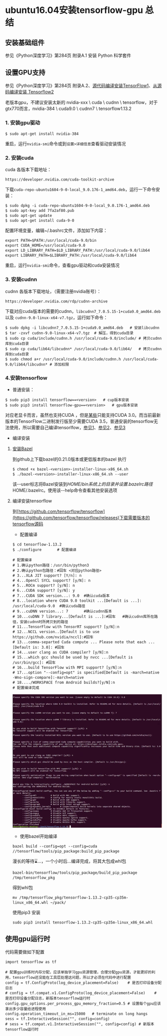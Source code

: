 # ubuntu16.04安装tensorflow-gpu 总结

## 安装基础组件
参见《Python深度学习》第284页 附录A.1 安装 Python 科学套件

## 设置GPU支持
参见《Python深度学习》第284页 附录A.2、[源代码编译安装TensorFlow1](https://cloud-atlas.readthedocs.io/zh_CN/latest/machine_learning/build_tensorflow_from_source.html)、[从源码编译安装 Tensorflow2](https://blog.csdn.net/u014475479/article/details/81702392)

老版本gpu，不建议安装太新的 nvidia-xxx \ cuda \ cudnn \ tensorflow，对于gtx770而言，nvidia-384 \ cuda9.0 \ cudnn7 \ tensorflow1.13.2

### 1. 安装gpu驱动
```
$ sudo apt-get install nvidia-384
```
重启，运行`nvidia-smi`命令或到`设置>详细信息`查看驱动安装情况

### 2. **安装cuda**
cuda 各版本下载地址：
	
```
https://developer.nvidia.com/cuda-toolkit-archive
```
下载`cuda-repo-ubuntu1604-9-0-local_9.0.176-1_amd64.deb`，运行一下命令安装：
	
```
$ sudo dpkg -i cuda-repo-ubuntu1604-9-0-local_9.0.176-1_amd64.deb
$ sudo apt-key add 7fa2af80.pub
$ sudo apt-get update
$ sudo apt-get install cuda-9-0
```
配置环境变量，编辑~/.bashrc文件，添加如下内容：
	
```
export PATH=$PATH:/usr/local/cuda-9.0/bin
export CUDA_HOME=/usr/local/cuda-9.0
export LD_LIBRARY_PATH=$LD_LIBRARY_PATH:/usr/local/cuda-9.0/lib64
export LIBRARY_PATH=$LIBRARY_PATH:/usr/local/cuda-9.0/lib64
```
重启，运行`nvidia-smi`命令，查看gpu驱动和cuda安装情况

### 3. **安装cudnn**
cudnn 各版本下载地址，（需要注册nvidia账号）：
	
```
https://developer.nvidia.com/rdp/cudnn-archive
```
下载对应cuda版本的需要的cudnn，`libcudnn7_7.0.5.15-1+cuda9.0_amd64.deb` 以及 `cudnn-9.0-linux-x64-v7.tgz`，运行如下命令：
	
```
$ sudo dpkg -i libcudnn7_7.0.5.15-1+cuda9.0_amd64.deb	# 安装libcudnn
$ tar -zxvf cudnn-9.0-linux-x64-v7.tgz	# 解压，得到cuda目录
$ sudo cp cuda/include/cudnn.h /usr/local/cuda-9.0/include/	# 拷贝cudnn库到cuda目录
$ sudo cp cuda/lib64/libcudnn* /usr/local/cuda-9.0/lib64/	# 拷贝cudnn库到cuda目录
$ sudo chmod a+r /usr/local/cuda-9.0/include/cudnn.h /usr/local/cuda-9.0/lib64/libcudnn* # 添加权限
```

### 4.安装tensorflow
* 普通安装：

```
$ sudo pip3 install tensorflow==<version> 	# cup版本安装
$ sudo pip3 install tensorflow-gpu==<version>	# gpu版本安装
```
对应老显卡而言，虽然也支持CUDA ，但是[某些](https://blog.csdn.net/geyunfei_/article/details/78753899)只能支持CUDA 3.0。而当前最新版本的TensorFlow二进制发行版至少需要CUDA 3.5，普通安装的tensorflow无法使用，所以需要自己编译tensorlfow，[参见1](https://www.tensorflow.org/install/source)、[参见2](https://cloud-atlas.readthedocs.io/zh_CN/latest/machine_learning/build_tensorflow_from_source.html)、[参见3](https://blog.csdn.net/u014475479/article/details/81702392)

* 编译安装

1. [安装Bazel](https://www.jianshu.com/p/d92913173d5b)
		
	到github上下载bazel的0.21.0版本或更低版本的bazel
	执行
	
	```
	$ chmod +x bazel-<version>-installer-linux-x86_64.sh
	$ ./bazel-<version>-installer-linux-x86_64.sh --user	
	```
	该--user标志将Bazel安装到$HOME/bin系统上的目录并设置.bazelrc路径$HOME/.bazelrc。使用该--help命令查看其他安装选项
		
2. 编译安装tensorflow

	到[https://github.com/tensorflow/tensorflow](https://github.com/tensorflow/tensorflow/releases)下载需要版本的tensorflow源码
		
	* 配置编译
	
	```
	$ cd tensorflow-1.13.2
	$ ./configure		# 配置编译
	
	# 配置编译
	# 1.确认python路径：/usr/bin/python3
	# 2.确认python包路径：#回车 <对应python路径>
	# 3...XLA JIT support? [Y/n]: n
	# 4...OpenCl SYCL support? [y/N]: n
	# 5...ROCm support? [y/N]: n
	# 6...CUDA support? [y/N]: y
	# 7...CUDA SDK version...: 9.0	#确认cuda版本
	# 8...location where CUDA 9.0 toolkit ...[Default is ...]: /usr/local/cuda-9.0 	#确认cuda路径
	# 9...cuDNN version...: 7		#确认cudnn版本
	# 10...cuDNN 7 library...[Default is ...]:#回车	#确认cudnn库所在路径，安装cudnn时所拷贝到的路径
	# 11...TensorFlow with TensorRT support? [y/N]:n
	# 12...NCCL version..[Default is to use https://github.com/nvidia/nccl]:#回车
	# 13...comma-separted Cuda compute ... Please note that each ... [Default is: 3.0]: #回车
	# 14...user clang as CUDA compiler? [y/N]:n
	# 15...which gcc should be used by nvcc ...[Default is /usr/bin/gcc]: #回车
	# 16...build TensorFlow with MPI support? [y/N]:n
	# 17...option "--config=opt" is specified[Default is -march=native -Wno-sign-compare]:-march=native
	# 18..../WORKSPACE from Android builds?[y/N]:n
	# 配置编译完成
	```
	![](./image/tensorflow-gpu安装步骤-1.jpeg)
	* 使用bazel开始编译
	
	```
	bazel build --config=opt --config=cuda //tensorflow/tools/pip_package:build_pip_package 
	```
	漫长的等待⌛️...，一个小时后...编译完成，将其大包成whl包
	
	```
	bazel-bin/tensorflow/tools/pip_package/build_pip_package /tmp/tensorflow_pkg
	```
	得到whl包
	
	```
	mv /tmp/tensorflow_pkg/tensorflow-1.13.2-cp35-cp35m-linux_x86_64.whl ~/pack/
	```
	使用pip3 安装
	
	```
	sudo pip3 install tensorflow-1.13.2-cp35-cp35m-linux_x86_64.whl
	```

## 使用gpu运行时

代码需要做如下配置

```
import tensorflow as tf

# 配置gpu训练时内存分配，应该单独学习gpu资源管理，合理分配gpu资源，才能更好的利用，tensorflow还没能在工具层处理这问题，所以才必须在代码中进行配置
config = tf.ConfigProto(log_device_placement=False)    # 是否打印设备分配日志
# config = tf.compat.v1.ConfigProto(log_device_placement=False)    # 是否打印设备分配日志，新版本tensorflow运行时
config.gpu_options.per_process_gpu_memory_fraction=0.5 # 设置每个gpu应该拿出多少容量给进程使用
config.operation_timeout_in_ms=15000   # terminate on long hangs
sess = tf.InteractiveSession("", config=config)
# sess = tf.compat.v1.InteractiveSession("", config=config)	# 新版本tensorflow运行时

```